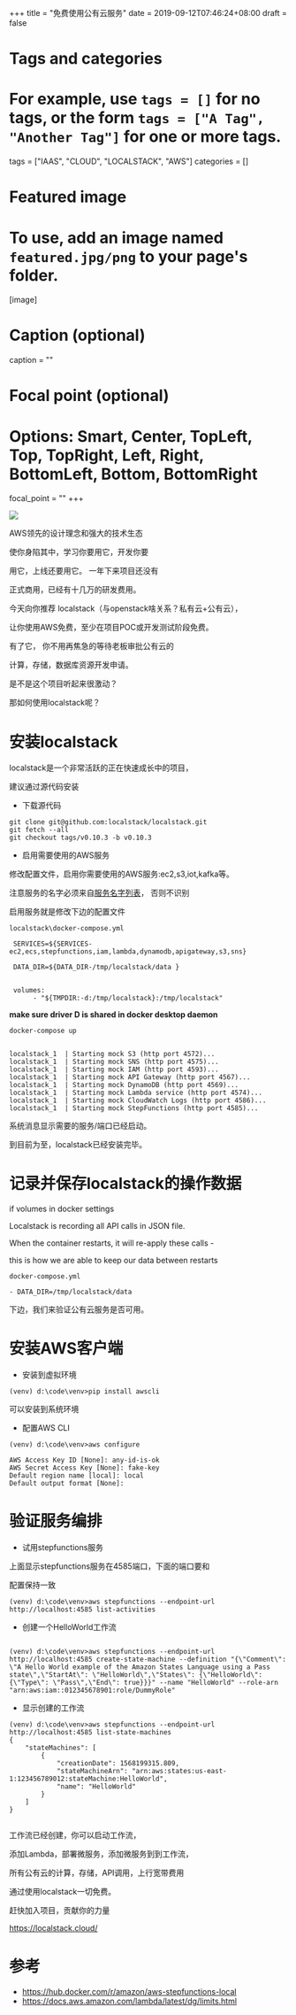 +++
title = "免费使用公有云服务"
date = 2019-09-12T07:46:24+08:00
draft = false

# Tags and categories
# For example, use `tags = []` for no tags, or the form `tags = ["A Tag", "Another Tag"]` for one or more tags.
tags = ["IAAS", "CLOUD", "LOCALSTACK", "AWS"]
categories = []

# Featured image
# To use, add an image named `featured.jpg/png` to your page's folder. 
[image]
  # Caption (optional)
  caption = ""

  # Focal point (optional)
  # Options: Smart, Center, TopLeft, Top, TopRight, Left, Right, BottomLeft, Bottom, BottomRight
  focal_point = ""
+++

![](./localstack.png)


AWS领先的设计理念和强大的技术生态

使你身陷其中，学习你要用它，开发你要

用它，上线还要用它。 一年下来项目还没有

正式商用，已经有十几万的研发费用。

今天向你推荐 localstack（与openstack啥关系？私有云+公有云），

让你使用AWS免费，至少在项目POC或开发测试阶段免费。

有了它， 你不用再焦急的等待老板审批公有云的

计算，存储，数据库资源开发申请。

是不是这个项目听起来很激动？ 



<!--
最近正在了解微服务编排相关技术规范，看看AWS Step Functions

如何设计的，localstack正好排上用场
-->

那如何使用localstack呢？


# 安装localstack

localstack是一个非常活跃的正在快速成长中的项目，

建议通过源代码安装

- 下载源代码

```
git clone git@github.com:localstack/localstack.git
git fetch --all
git checkout tags/v0.10.3 -b v0.10.3

```

- 启用需要使用的AWS服务

修改配置文件，启用你需要使用的AWS服务:ec2,s3,iot,kafka等。

注意服务的名字必须来自[服务名字列表](https://docs.aws.amazon.com/cli/latest/reference/#available-services)， 否则不识别


启用服务就是修改下边的配置文件


`localstack\docker-compose.yml`

```
 SERVICES=${SERVICES-ec2,ecs,stepfunctions,iam,lambda,dynamodb,apigateway,s3,sns}

 DATA_DIR=${DATA_DIR-/tmp/localstack/data }


 volumes:
      - "${TMPDIR:-d:/tmp/localstack}:/tmp/localstack"
```

**make sure driver D is shared in docker desktop daemon**


```
docker-compose up


localstack_1  | Starting mock S3 (http port 4572)...
localstack_1  | Starting mock SNS (http port 4575)...
localstack_1  | Starting mock IAM (http port 4593)...
localstack_1  | Starting mock API Gateway (http port 4567)...
localstack_1  | Starting mock DynamoDB (http port 4569)...
localstack_1  | Starting mock Lambda service (http port 4574)...
localstack_1  | Starting mock CloudWatch Logs (http port 4586)...
localstack_1  | Starting mock StepFunctions (http port 4585)...

```

系统消息显示需要的服务/端口已经启动。


到目前为至，localstack已经安装完毕。


# 记录并保存localstack的操作数据

 if volumes in  docker settings
 
 Localstack is recording all API calls in JSON file. 
 
 When the container restarts, it will re-apply these calls - 
 
 this is how we are able to keep our data between restarts

`docker-compose.yml`

```
- DATA_DIR=/tmp/localstack/data
```





下边，我们来验证公有云服务是否可用。


# 安装AWS客户端

- 安装到虚拟环境

```
(venv) d:\code\venv>pip install awscli

```

可以安装到系统环境

- 配置AWS CLI

```
(venv) d:\code\venv>aws configure

AWS Access Key ID [None]: any-id-is-ok
AWS Secret Access Key [None]: fake-key
Default region name [local]: local
Default output format [None]:

```


# 验证服务编排


- 试用stepfunctions服务

上面显示stepfunctions服务在4585端口，下面的端口要和

配置保持一致

```
(venv) d:\code\venv>aws stepfunctions --endpoint-url http://localhost:4585 list-activities

```


- 创建一个HelloWorld工作流

```

(venv) d:\code\venv>aws stepfunctions --endpoint-url http://localhost:4585 create-state-machine --definition "{\"Comment\": \"A Hello World example of the Amazon States Language using a Pass state\",\"StartAt\": \"HelloWorld\",\"States\": {\"HelloWorld\": {\"Type\": \"Pass\",\"End\": true}}}" --name "HelloWorld" --role-arn "arn:aws:iam::012345678901:role/DummyRole"

```

-  显示创建的工作流

```
(venv) d:\code\venv>aws stepfunctions --endpoint-url http://localhost:4585 list-state-machines
{
    "stateMachines": [
        {
            "creationDate": 1568199315.809,
            "stateMachineArn": "arn:aws:states:us-east-1:123456789012:stateMachine:HelloWorld",
            "name": "HelloWorld"
        }
    ]
}


```

工作流已经创建，你可以启动工作流，

添加Lambda，部署微服务，添加微服务到到工作流，

所有公有云的计算，存储，API调用，上行宽带费用

通过使用localstack一切免费。

赶快加入项目，贡献你的力量

https://localstack.cloud/



# 参考

- https://hub.docker.com/r/amazon/aws-stepfunctions-local
- https://docs.aws.amazon.com/lambda/latest/dg/limits.html

